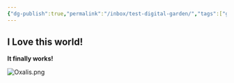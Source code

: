 ```yaml
---
{"dg-publish":true,"permalink":"/inbox/test-digital-garden/","tags":["gardenEntry"]}
---
```


## I Love this world!

**It finally works!**

![Oxalis.png](/img/user/Inbox/Oxalis.png)
